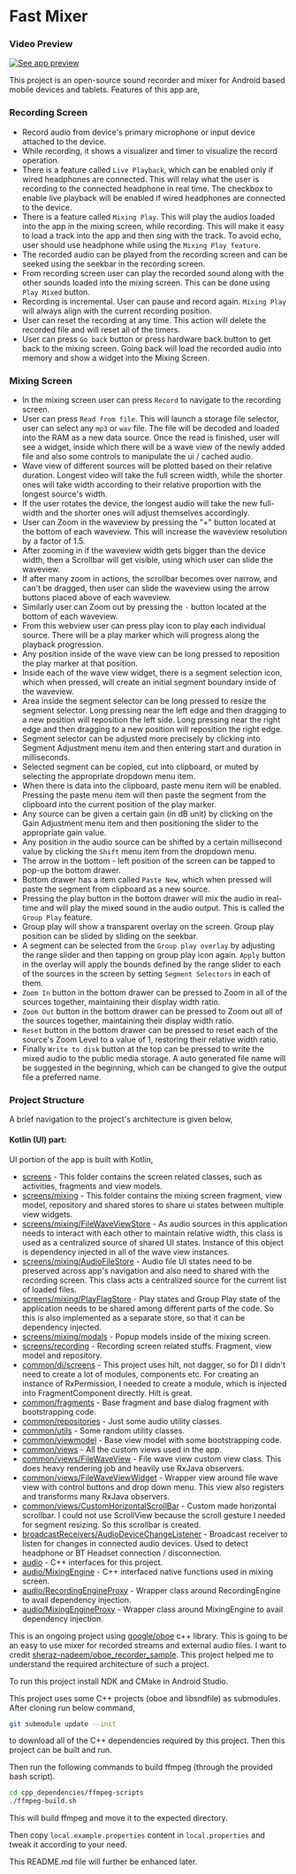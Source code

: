 # Fast Mixer

### Video Preview

[![See app preview](https://i.imgur.com/Ab8pHij.png)](https://youtu.be/v9aF8kAckFM)

This project is an open-source sound recorder and mixer for Android based mobile devices and tablets. Features of this app are,

### Recording Screen
* Record audio from device's primary microphone or input device attached to the device.
* While recording, it shows a visualizer and timer to visualize the record operation.
* There is a feature called `Live Playback`, which can be enabled only if wired headphones are connected. This will relay what the user is recording to the connected headphone in real time. The checkbox to enable live playback will be enabled if wired headphones are connected to the device.
* There is a feature called `Mixing Play`. This will play the audios loaded into the app in the mixing screen, while recording. This will make it easy to load a track into the app and then sing with the track. To avoid echo, user should use headphone while using the `Mixing Play feature`.
* The recorded audio can be played from the recording screen and can be seeked using the seekbar in the recording screen.
* From recording screen user can play the recorded sound along with the other sounds loaded into the mixing screen. This can be done using `Play Mixed` button.
* Recording is incremental. User can pause and record again. `Mixing Play` will always align with the current recording position.
* User can reset the recording at any time. This action will delete the recorded file and will reset all of the timers.
* User can press `Go back` button or press hardware back button to get back to the mixing screen. Going back will load the recorded audio into memory and show a widget into the Mixing Screen.

### Mixing Screen
* In the mixing screen user can press `Record` to navigate to the recording screen.
* User can press `Read from file`. This will launch a storage file selector, user can select any `mp3` or `wav` file. The file will be decoded and loaded into the RAM as a new data source. Once the read is finished, user will see a widget, inside which there will be a wave view of the newly added file and also some controls to manipulate the ui / cached audio.
* Wave view of different sources will be plotted based on their relative duration. Longest video will take the full screen width, while the shorter ones will take width according to their relative proportion with the longest source's width. 
* If the user rotates the device, the longest audio will take the new full-width and the shorter ones will adjust themselves accordingly.
* User can Zoom in the waveview by pressing the "+" button located at the bottom of each waveview. This will increase the waveview resolution by a factor of 1.5.
* After zooming in if the waveview width gets bigger than the device width, then a Scrollbar will get visible, using which user can slide the waveview.
* If after many zoom in actions, the scrollbar becomes over narrow, and can't be dragged, then user can slide the waveview using the arrow buttons placed above of each waveview.
* Similarly user can Zoom out by pressing the `-` button located at the bottom of each waveview.
* From this webview user can press play icon to play each individual source. There will be a play marker which will progress along the playback progression.
* Any position inside of the wave view can be long pressed to reposition the play marker at that position.
* Inside each of the wave view widget, there is a segment selection icon, which when pressed, will create an initial segment boundary inside of the waveview.
* Area inside the segment selector can be long pressed to resize the segment selector. Long pressing near the left edge and then dragging to a new position will reposition the left side. Long pressing near the right edge and then dragging to a new position will reposition the right edge.
* Segment selector can be adjusted more precisely by clicking into Segment Adjustment menu item and then entering start and duration in milliseconds.
* Selected segment can be copied, cut into clipboard, or muted by selecting the appropriate dropdown menu item.
* When there is data into the clipboard, paste menu item will be enabled. Pressing the paste menu item will then paste the segment from the clipboard into the current position of the play marker. 
* Any source can be given a certain gain (in dB unit) by clicking on the Gain Adjustment menu item and then positioning the slider to the appropriate gain value.
* Any position in the audio source can be shifted by a certain millisecond value by clicking the `Shift` menu item from the dropdown menu.
* The arrow in the bottom - left position of the screen can be tapped to pop-up the bottom drawer.
* Bottom drawer has a item called `Paste New`, which when pressed will paste the segment from clipboard as a new source.
* Pressing the play button in the bottom drawer will mix the audio in real-time and will play the mixed sound in the audio output. This is called the `Group Play` feature.
* Group play will show a transparent overlay on the screen. Group play position can be slided by sliding on the seekbar.
* A segment can be selected from the `Group play overlay` by adjusting the range slider and then tapping on group play icon again. `Apply` button in the overlay will apply the bounds defined by the range slider to each of the sources in the screen by setting `Segment Selectors` in each of them.
* `Zoom In` button in the bottom drawer can be pressed to Zoom in all of the sources together, maintaining their display width ratio.
* `Zoom Out` button in the bottom drawer can be pressed to Zoom out all of the sources together, maintaining their display width ratio.
* `Reset` button in the bottom drawer can be pressed to reset each of the source's Zoom Level to a value of 1, restoring their relative width ratio.
* Finally `Write to disk` button at the top can be pressed to write the mixed audio to the public media storage. A auto generated file name will be suggested in the beginning, which can be changed to give the output file a preferred name.


### Project Structure
A brief navigation to the project's architecture is given below,

#### Kotlin (UI) part:
UI portion of the app is built with Kotlin,

* [screens](app/src/main/java/com/bluehub/fastmixer/screens) - This folder contains the screen related classes, such as activities, fragments and view models.
* [screens/mixing](app/src/main/java/com/bluehub/fastmixer/screens/mixing) - This folder contains the mixing screen fragment, view model, repository and shared stores to share ui states between multiple view widgets.
* [screens/mixing/FileWaveViewStore](app/src/main/java/com/bluehub/fastmixer/screens/FileWaveViewStore.kt) - As audio sources in this application needs to interact with each other to maintain relative width, this class is used as a centralized source of shared UI states. Instance of this object is dependency injected in all of the wave view instances.
* [screens/mixing/AudioFileStore](app/src/main/java/com/bluehub/fastmixer/screens/mixing/AudioFileStore.kt) - Audio file UI states need to be preserved across app's navigation and also need to shared with the recording screen. This class acts a centralized source for the current list of loaded files.
* [screens/mixing/PlayFlagStore](app/src/main/java/com/bluehub/fastmixer/screens/mixing/PlayFlagStore.kt) - Play states and Group Play state of the application needs to be shared among different parts of the code. So this is also implemented as a separate store, so that it can be dependency injected.
* [screens/mixing/modals](app/src/main/java/com/bluehub/fastmixer/screens/mixing/modals) - Popup models inside of the mixing screen.
* [screens/recording](app/src/main/java/com/bluehub/fastmixer/screens/recording) - Recording screen related stuffs. Fragment, view model and repository.
* [common/di/screens](app/src/main/java/com/bluehub/fastmixer/common/di/screens) - This project uses hilt, not dagger, so for DI I didn't need to create a lot of modules, components etc. For creating an instance of RxPermission, I needed to create a module, which is injected into FragmentComponent directly. Hilt is great.
* [common/fragments](app/src/main/java/com/bluehub/fastmixer/common/fragments) - Base fragment and base dialog fragment with bootstrapping code.
* [common/repositories](app/src/main/java/com/bluehub/fastmixer/common/repositories) - Just some audio utility classes.
* [common/utils](app/src/main/java/com/bluehub/fastmixer/common/utils) - Some random utility classes.
* [common/viewmodel](app/src/main/java/com/bluehub/fastmixer/common/viewmodel) - Base view model with some bootstrapping code.
* [common/views](app/src/main/java/com/bluehub/fastmixer/common/views) - All the custom views used in the app.
* [common/views/FileWaveView](app/src/main/java/com/bluehub/fastmixer/common/views/FileWaveView.kt) - File wave view custom view class. This does heavy rendering job and heavily use RxJava observers.
* [common/views/FileWaveViewWidget](app/src/main/java/com/bluehub/fastmixer/common/views/FileWaveViewWidget.kt) - Wrapper view around file wave view with control buttons and drop down menu. This view also registers and transforms many RxJava observers.
* [common/views/CustomHorizontalScrollBar](common/views/CustomHorizontalScrollBar.kt) - Custom made horizontal scrollbar. I could not use ScrollView because the scroll gesture I needed for segment resizing. So this scrollbar is created.
* [broadcastReceivers/AudioDeviceChangeListener](app/src/main/java/com/bluehub/fastmixer/broadcastReceivers/AudioDeviceChangeListener.kt) - Broadcast receiver to listen for changes in connected audio devices. Used to detect headphone or BT Headset connection / disconnection.
* [audio](app/src/main/java/com/bluehub/fastmixer/audio) - C++ interfaces for this project.
* [audio/MixingEngine](app/src/main/java/com/bluehub/fastmixer/audio/MixingEngine.kt) - C++ interfaced native functions used in mixing screen.
* [audio/RecordingEngineProxy](app/src/main/java/com/bluehub/fastmixer/audio/RecordingEngineProxy.kt) - Wrapper class around RecordingEngine to avail dependency injection.
* [audio/MixingEngineProxy](app/src/main/java/com/bluehub/fastmixer/audio/MixingEngineProxy.kt) - Wrapper class around MixingEngine to avail dependency injection.

This is an ongoing project using [google/oboe](https://github.com/google/oboe) c++ library. This is going to be an easy to use mixer for recorded streams and external audio files. I want to credit [sheraz-nadeem/oboe_recorder_sample](https://github.com/sheraz-nadeem/oboe_recorder_sample). This project helped me to understand the required architecture of such a project.

To run this project install NDK and CMake in Android Studio.

This project uses some C++ projects (oboe and libsndfile) as submodules. After cloning run below command,

```bash
git submodule update --init
```

to download all of the C++ dependencies required by this project. Then this project can be built and run.

Then run the following commands to build ffmpeg (through the provided bash script).

```bash
cd cpp_dependencies/ffmpeg-scripts
./ffmpeg-build.sh
```

This will build ffmpeg and move it to the expected directory.

Then copy ```local.example.properties``` content in ```local.properties``` and tweak it according to your need.

This README.md file will further be enhanced later.
